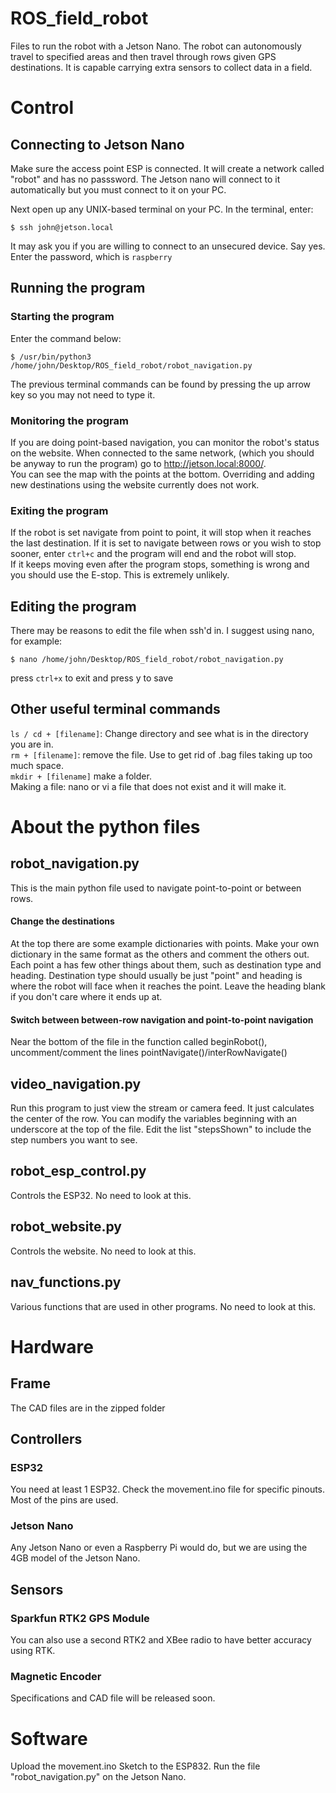 # ROS_field_robot
Files to run the robot with a Jetson Nano. The robot can autonomously travel to specified areas and then travel through rows given GPS destinations. It is capable carrying extra sensors to collect data in a field.


# Control

## Connecting to Jetson Nano

Make sure the access point ESP is connected. It will create a network called "robot" and has no passsword. The Jetson nano will connect to it automatically but you must connect to it on your PC.<br>

Next open up any UNIX-based terminal on your PC. In the terminal, enter: <br>
```console
$ ssh john@jetson.local
```
It may ask you if you are willing to connect to an unsecured device. Say yes.<br>
Enter the password, which is ```raspberry```

## Running the program
### Starting the program
Enter the command below:
```console
$ /usr/bin/python3 /home/john/Desktop/ROS_field_robot/robot_navigation.py
```
The previous terminal commands can be found by pressing the up arrow key so you may not need to type it.

### Monitoring the program
If you are doing point-based navigation, you can monitor the robot's status on the website. When connected to the same network, (which you should be anyway to run the program) go to <http://jetson.local:8000/>. <br>
You can see the map with the points at the bottom. Overriding and adding new destinations using the website currently does not work.

### Exiting the program
If the robot is set navigate from point to point, it will stop when it reaches the last destination. If it is set to navigate between rows or you wish to stop sooner, enter ```ctrl+c``` and the program will end and the robot will stop. <br>If it keeps moving even after the program stops, something is wrong and you should use the E-stop. This is extremely unlikely.

## Editing the program
There may be reasons to edit the file when ssh'd in. I suggest using nano, for example:

```console 
$ nano /home/john/Desktop/ROS_field_robot/robot_navigation.py
```
press ```ctrl+x``` to exit and press y to save

## Other useful terminal commands
```ls / cd + [filename]```: Change directory and see what is in the directory you are in. <br>
```rm + [filename]```: remove the file. Use to get rid of .bag files taking up too much space. <br>
```mkdir + [filename]``` make a folder. <br>
Making a file: nano or vi a file that does not exist and it will make it.

# About the python files
## robot_navigation.py
This is the main python file used to navigate point-to-point or between rows.
#### Change the destinations 
At the top there are some example dictionaries with points. Make your own dictionary in the same format as the others and comment the others out. <br>
Each point a has few other things about them, such as destination type and heading. Destination type should usually be just "point" and heading is where the robot will face when it reaches the point. Leave the heading blank if you don't care where it ends up at.

#### Switch between between-row navigation and point-to-point navigation
Near the bottom of the file in the function called beginRobot(), uncomment/comment the lines pointNavigate()/interRowNavigate()

## video_navigation.py
Run this program to just view the stream or camera feed. It just calculates the center of the row. You can modify the variables beginning with an underscore at the top of the file. Edit the list "stepsShown" to include the step numbers you want to see.

## robot_esp_control.py
Controls the ESP32. No need to look at this.

## robot_website.py
Controls the website. No need to look at this.

## nav_functions.py
Various functions that are used in other programs. No need to look at this.

# Hardware
## Frame
The CAD files are in the zipped folder

## Controllers
### ESP32
You need at least 1 ESP32. Check the movement.ino file for specific pinouts. Most of the pins are used.

### Jetson Nano
Any Jetson Nano or even a Raspberry Pi would do, but we are using the 4GB model of the Jetson Nano.

## Sensors
### Sparkfun RTK2 GPS Module
  You can also use a second RTK2 and XBee radio to have better accuracy using RTK.
  
### Magnetic Encoder
  Specifications and CAD file will be released soon.

# Software
  Upload the movement.ino Sketch to the ESP832.
  Run the file "robot_navigation.py" on the Jetson Nano.
 
